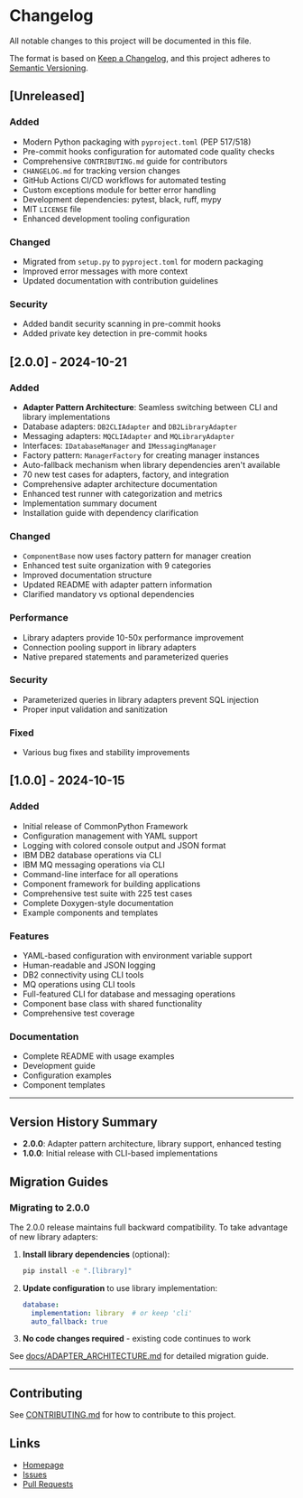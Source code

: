 # Changelog

All notable changes to this project will be documented in this file.

The format is based on [Keep a Changelog](https://keepachangelog.com/en/1.0.0/),
and this project adheres to [Semantic Versioning](https://semver.org/spec/v2.0.0.html).

## [Unreleased]

### Added
- Modern Python packaging with `pyproject.toml` (PEP 517/518)
- Pre-commit hooks configuration for automated code quality checks
- Comprehensive `CONTRIBUTING.md` guide for contributors
- `CHANGELOG.md` for tracking version changes
- GitHub Actions CI/CD workflows for automated testing
- Custom exceptions module for better error handling
- Development dependencies: pytest, black, ruff, mypy
- MIT `LICENSE` file
- Enhanced development tooling configuration

### Changed
- Migrated from `setup.py` to `pyproject.toml` for modern packaging
- Improved error messages with more context
- Updated documentation with contribution guidelines

### Security
- Added bandit security scanning in pre-commit hooks
- Added private key detection in pre-commit hooks

## [2.0.0] - 2024-10-21

### Added
- **Adapter Pattern Architecture**: Seamless switching between CLI and library implementations
- Database adapters: `DB2CLIAdapter` and `DB2LibraryAdapter`
- Messaging adapters: `MQCLIAdapter` and `MQLibraryAdapter`
- Interfaces: `IDatabaseManager` and `IMessagingManager`
- Factory pattern: `ManagerFactory` for creating manager instances
- Auto-fallback mechanism when library dependencies aren't available
- 70 new test cases for adapters, factory, and integration
- Comprehensive adapter architecture documentation
- Enhanced test runner with categorization and metrics
- Implementation summary document
- Installation guide with dependency clarification

### Changed
- `ComponentBase` now uses factory pattern for manager creation
- Enhanced test suite organization with 9 categories
- Improved documentation structure
- Updated README with adapter pattern information
- Clarified mandatory vs optional dependencies

### Performance
- Library adapters provide 10-50x performance improvement
- Connection pooling support in library adapters
- Native prepared statements and parameterized queries

### Security
- Parameterized queries in library adapters prevent SQL injection
- Proper input validation and sanitization

### Fixed
- Various bug fixes and stability improvements

## [1.0.0] - 2024-10-15

### Added
- Initial release of CommonPython Framework
- Configuration management with YAML support
- Logging with colored console output and JSON format
- IBM DB2 database operations via CLI
- IBM MQ messaging operations via CLI
- Command-line interface for all operations
- Component framework for building applications
- Comprehensive test suite with 225 test cases
- Complete Doxygen-style documentation
- Example components and templates

### Features
- YAML-based configuration with environment variable support
- Human-readable and JSON logging
- DB2 connectivity using CLI tools
- MQ operations using CLI tools
- Full-featured CLI for database and messaging operations
- Component base class with shared functionality
- Comprehensive test coverage

### Documentation
- Complete README with usage examples
- Development guide
- Configuration examples
- Component templates

---

## Version History Summary

- **2.0.0**: Adapter pattern architecture, library support, enhanced testing
- **1.0.0**: Initial release with CLI-based implementations

## Migration Guides

### Migrating to 2.0.0

The 2.0.0 release maintains full backward compatibility. To take advantage of new library adapters:

1. **Install library dependencies** (optional):
   ```bash
   pip install -e ".[library]"
   ```

2. **Update configuration** to use library implementation:
   ```yaml
   database:
     implementation: library  # or keep 'cli'
     auto_fallback: true
   ```

3. **No code changes required** - existing code continues to work

See [docs/ADAPTER_ARCHITECTURE.md](docs/ADAPTER_ARCHITECTURE.md) for detailed migration guide.

---

## Contributing

See [CONTRIBUTING.md](CONTRIBUTING.md) for how to contribute to this project.

## Links

- [Homepage](https://github.com/psanodiya94/commonpython)
- [Issues](https://github.com/psanodiya94/commonpython/issues)
- [Pull Requests](https://github.com/psanodiya94/commonpython/pulls)
